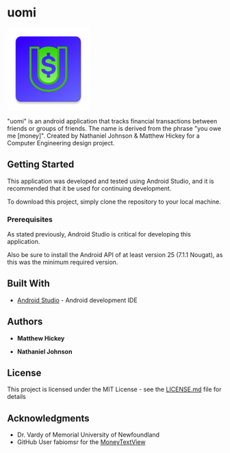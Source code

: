 # uomi

![uomiAppIcon](https://github.com/hickeyjohnson/uomi_application/blob/master/app/src/main/res/mipmap-xxxhdpi/ic_launcher.png)

"uomi" is an android application that tracks financial transactions between friends or groups of friends. The name is derived from the phrase "you owe me \[money\]". Created by Nathaniel Johnson &amp; Matthew Hickey for a Computer Engineering design project. 

## Getting Started

This application was developed and tested using Android Studio, and it is recommended that it be used for continuing development.

To download this project, simply clone the repository to your local machine.

### Prerequisites

As stated previously, Android Studio is critical for developing this application.

Also be sure to install the Android API of at least version 25 (7.1.1 Nougat), as this was the minimum required version.

## Built With

* [Android Studio](https://developer.android.com/studio/) - Android development IDE

## Authors

* **Matthew Hickey**

* **Nathaniel Johnson**

## License

This project is licensed under the MIT License - see the [LICENSE.md](LICENSE.md) file for details

## Acknowledgments

* Dr. Vardy of Memorial University of Newfoundland
* GitHub User fabiomsr for the [MoneyTextView](https://github.com/fabiomsr/MoneyTextView)
